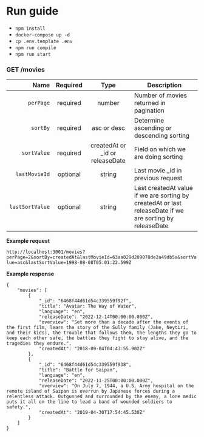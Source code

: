 # Run guide

- `npm install`
- `docker-compose up -d`
- `cp .env.template .env`
- `npm run compile`
- `npm run start`

### GET /movies

|            Name | Required |               Type               | Description                                                                                              |
| --------------: | :------: | :------------------------------: | -------------------------------------------------------------------------------------------------------- |
|       `perPage` | required |              number              | Number of movies returned in pagination                                                                  |
|        `sortBy` | required |           asc or desc            | Determine ascending or descending sorting                                                                |
|     `sortValue` | required | createdAt or \_id or releaseDate | Field on which we are doing sorting                                                                      |
|   `lastMovieId` | optional |              string              | Last movie \_id in previous request                                                                      |
| `lastSortValue` | optional |              string              | Last createdAt value if we are sorting by createdAt or last releaseDate if we are sorting by releaseDate |

**Example request**

`http://localhost:3001/movies?perPage=2&sortBy=createdAt&lastMovieId=63aa029d209070de2a49db5a&sortValue=asc&lastSortValue=1998-08-08T05:01:22.599Z`

**Example response**

```
{
    "movies": [
        {
            "_id": "6468f44d61d54c339559f92f",
            "title": "Avatar: The Way of Water",
            "language": "en",
            "releaseDate": "2022-12-14T00:00:00.000Z",
            "overview": "Set more than a decade after the events of the first film, learn the story of the Sully family (Jake, Neytiri, and their kids), the trouble that follows them, the lengths they go to keep each other safe, the battles they fight to stay alive, and the tragedies they endure.",
            "createdAt": "2018-09-04T04:43:55.902Z"
        },
        {
            "_id": "6468f44d61d54c339559f938",
            "title": "Battle for Saipan",
            "language": "en",
            "releaseDate": "2022-11-25T00:00:00.000Z",
            "overview": "On July 7, 1944, a U.S. Army hospital on the remote island of Saipan is overrun by Japanese forces during a relentless attack. Outgunned and surrounded by the enemy, a lone medic puts it all on the line to lead a band of wounded soldiers to safety.",
            "createdAt": "2019-04-30T17:54:45.530Z"
        }
    ]
}
```
